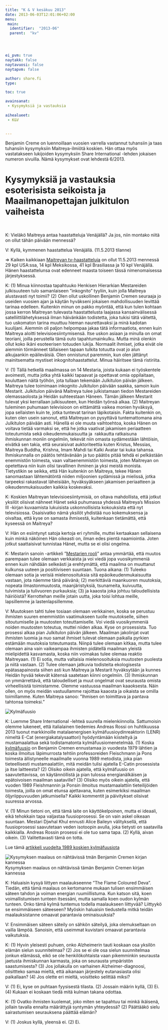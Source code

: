 ```yaml
---
title: "K & V kesäkuu 2013"
date: 2013-06-03T12:01:06+02:00
menu:
 main:
  identifier:  "2013-06"
  parent:  "kv"




ei_pvm: true
naytakk: false
naytavuosi: false
naytapvm: false

author: share.fi
type: 

toc: true

avainsanat:
 - Kysymyksiä ja vastauksia
 
aihealueet:
 - K&V
 

---
```

<p class="alustus">Benjamin Creme on luennoillaan vuosien varrella vastannut tuhansiin ja taas tuhansiin kysymyksiin Maitreya-ilmiötä koskien. Hän ottaa myös vastatakseen lukijoiden kysymyksiin Share International -lehden jokaisen numeron sivuilla. Nämä kysymykset ovat lehdestä 6/2013.</p>


<div class="qna">
<h1>Kysymyksiä ja vastauksia esoterisista seikoista ja Maailmanopettajan julkitulon vaiheista</h1>
<p>&nbsp;</p>
<p class="qna-q">K: Vieläkö Maitreya antaa haastatteluja Venäjällä? Ja jos, niin montako niitä on ollut tähän päivään mennessä?<p>
<p>V: Kyllä, kymmenen haastattelua Venäjällä. (11.5.2013 tilanne)</p>
<p>=&gt; Kaiken kaikkiaan <a title="Maitreya televisiossa 2010–2018" href="/maitreya/maitreya-televisiossa/#2013" target="_blank">Maitreyan tv-haastatteluja</a> on ollut 11.5.2013 mennessä 29 kpl USA:ssa, 14 kpl Meksikossa, 41 kpl Brasiliassa ja 10 kpl Venäjällä. Hänen haastattelunsa ovat edenneet maasta toiseen tässä nimenomaisessa järjestyksessä.</p>
<p class="qna-q">K: (1) Minua kiinnostaa tapahtuuko Henkisen Hierarkian Mestareiden julkisuuteen tulo samanlaiseen &#8221;inkognito&#8221; tyyliin, kuin jolla Maitreya alustavasti nyt toimii? (2) Olen ollut uskollinen Benjamin Cremen seuraaja jo useiden vuosien ajan ja käytän hyväkseni jokaisen mahdollisuuden levittää tarinaa edelleen. Kuitenkin minun on pakko myöntää, että kun tulen kohtaan jossa kerron Maitreyan tulevasta haastattelusta laajassa kansainvälisessä satelliittilähetyksessä ilman häivänkään todistetta, joka tukisi tätä väitettä, tuo uskomaton tarina muuttuu hieman naurettavaksi ja minä kadotan kuulijani. Aiemmin oli paljon helpompaa jakaa tätä informaatiota, ennen kuin Maitreya aloitti televisioesiintymisensä. Itse uskon asiaan ja minulla on omat teoriani, joilla perustella tämä outo tapahtumainkulku. Mutta minä olenkin ollut koko ikäni esoteerisen totuuden lukija. Normaalit ihmiset, jotka eivät ole aiemmin törmänneet tällaiseen tapaan tulkita totuutta ovat jo alun alkujaankin epäileväisiä. Olen onnistunut paremmin, kun olen jättänyt mainitsematta mystiset inkognitohaastattelut. Minua häiritsee tämä ristiriita.<p>
<p>V: (1) Tällä hetkellä maailmassa on 14 Mestaria, joista kukaan ei työskentele avoimesti, mutta jotka yhtä kaikki tapaavat ja opettavat omia oppilaitaan, kouluttaen näitä työhön, jota tullaan tekemään Julkitulon päivän jälkeen. Maitreya tulee toimimaan inkognito Julkitulon päivään saakka, samoin kuin Mestarit. Julkitulon päivänä Maitreya tulee julkistamaan tiedon Mestareiden olemassaolosta ja Heidän suhteestaan Häneen. Tämän jälkeen Mestarit tulevat yksi kerrallaan julkisuuteen, kun Heidän työnsä alkaa. (2) Maitreyan tuleminen puhumaan televisioon on eittämättä vaikea monien hyväksyä, jopa sellaisten kuin te, jotka tuntevat tarinan läpikotaisin. Fakta kuitenkin on, kuten olen usein sanonut, että Maitreyan on pysyttävä tuntemattomana aina Julkitulon päivään asti. Hänellä ei ole muuta vaihtoehtoa, koska Hänen on voitava tietää varmaksi se, että he jotka vaativat jakamisen periaatteen toteutumista sekä oikeudenmukaisuutta ja  rakkautta ratkaisuna ihmiskunnan moniin ongelmiin, tekevät niin omasta sydämestään lähtöisin, eivätkä sen takia, että seuraisivat auktoriteettia kuten Kristus, Messias, Maitreya Buddha, Krishna, Imam Mahdi tai Kalki Avatar tai kuka tahansa. Ihmiskunnalla on päätös tehtävänään ja tuo päätös pitää tehdä ei pelkästään enemmistön toimesta, vaan valtaenemmistön toimesta, joten Maitreyan on opetettava niin kuin olisi tavallinen ihminen ja yksi meistä monista. Tietystikin se seikka, että Hän kuitenkin on Maitreya, tekee Hänen sanomastaan lähtemätöntä niiden miljoonien sydämissä ja mielissä, jotka tarpeeksi rakastavat läheisiään, hyväksyäkseen jakamisen periaatteen ja oikeudenmukaisuuden kaikkia koskevaksi.</p>
<p class="qna-q">K: Koskien Maitreyan televisioesiintymisiä, on oltava mahdollista, että jotkut yksilöt olisivat nähneet Hänet sekä puhumassa yhdessä Maitreya&#8217;s Mission III -kirjan kuvaamista lukuisista uskonnollisista kokouksista että nyt televisiossa. Osaisivatko nämä yksilöt yhdistää nuo kokemuksensa ja oivaltaa, että kyse on samasta ihmisestä, kuitenkaan tietämättä, että kyseessä on Maitreya?<p>
<p>V: Hän on esiintynyt satoja kertoja eri ryhmille, muttei kertaakaan sellaisena kuin minkä näköinen Hän oikeasti on, ilman edes pientä naamiointia. Joten jotkut saattaisivat tunnistaa Hänet, mutta se ei olisi ongelma.</p>
<p class="qna-q">K: Mestarin sanoin -artikkeli &#8221;<a title="Mestarin sanoin 4/2013: Mestarien rooli" href="/mestarin-sanoin/2013-04-mestarien-rooli/" target="_blank">Mestarien rooli</a>&#8221; antaa ymmärtää, että muutos parempaan tulee olemaan verkkaista ja voi viedä jopa vuosikymmeniä ennen kuin nähdään selkeästi ja erehtymättä, että maailma on muuttanut kulkunsa uuteen ja positiiviseen suuntaan. Tuona aikana: (1) Tuleeko olemaan sotia ja verisiä mielenosoituksia sitä epäoikeudenmukaisuutta vastaan, jota näemme tänä päivänä; (2) merkittäviä maankuoren muutoksia, nopeata ilmastonmuutosta, maanjäristyksiä, tsunameita, kuivuutta, tulvimista ja tulivuoren purkauksia; (3) ja kaaosta joka johtuu taloudellisista häiriöistä? Kerrottehan meille jotain uutta, joka toisi lohtua meille, lapsillemme ja lastenlapsillemme.<p>
<p>V: Muutoksen tahti tulee tosiaan olemaan verkkainen, koska se perustuu ihmisten suuren enemmistön vaatimukseen tuolle muutokselle, siihen sitoutumiselle ja muutosten toteuttamiselle. Voi viedä vuosikymmeniä noiden muutosten toteutua, muttei niiden alkaa. Kyse on prosessista. Tuo prosessi alkaa pian Julkitulon päivän jälkeen. Maailman jakolinjat ovat ihmisten luomia ja nuo samat ihmiset tulevat olemaan paikalla pyrkien estämään muutoksia toteutumasta. Niinpä tulee olemaan kitkaa, mutta tulee olemaan aina vain vaikeampaa ihmisten pidätellä maailman yleistä mielipidettä kasvamasta, koska niin voimakas tulee olemaa reaktio Maitreyaan. (1) Ei sotia, mutta valtaisia mielenosoituksia muutosten puolesta ja niitä vastaan. (2) Tulee olemaan jatkuvia todisteita ekologisesta epätasapainosta siihen asti kun Maitreya ja Mestarit hyväksytään ja kunnes Heidän hyvää tekevät kätensä saatetaan kiinni ongelmiin. (3) Ihmiskunnan on ymmärrettävä, että taloudelliset ja muut ongelmat ovat seurausta omista virheellisistä toimistamme. Olemme vastuussa maailman kaaoksesta. Näin ollen, on myös meidän vastuullamme rajoittaa kaaosta ja oikaista se omilla toimillamme. Kuten Maitreya sanoo: &#8221;Ihmisen on toimittava ja pantava tahtonsa toimeksi.&#8221;</p>
<img class="alignright pc35" alt="Kylmäfuusio" src="https://sharefi-cdn.sirv.com/sharefi/kylmafuusio-e-cat-andreas-rossi.jpg" />
<p class="qna-q">K: Luemme Share International -lehteä suurella mielenkiinnolla. Sattumoisin olemme lukeneet, että italialainen tiedemies Andreas Rossi on huhtikuussa 2013 tuonut markkinoille matalaenergisen kylmäfuusioydinreaktorin (LENR) nimeltä E-Cat (energiakatalysaattori) hyödyntämään kiisteltyä ja mustamaalattua sekä todistamatonta kylmäfuusiomenetelmää. (1) Koska <a href="/lisatietoa/kylmafuusio/" target="_blank">kylmäfuusio</a> on Benjamin Cremen ennustamaa jo vuodesta 1979 lähtien ja koska ilmoitus läpimurrosta tehtiin professoreiden Fleischmann ja Pons toimesta ällistyneelle maailmalle vuonna 1989 metodista, joka pian tieteellisesti mustamaalattiin, mitä meidän tulisi ajatella E-Catin prosessista ja itse laitteesta? (2) Olisiko oikein ajatella, että kylmäfuusio on saavutettavissa, on käytännöllistä ja pian tulossa energianälkäisen ja epätoivoisen maailman saataville? (3) Olisiko myös oikein ajatella, että vuoden 1989 Fleishmannin ja Ponsin ilmoitus mustamaalattiin tieteilijöiden toimesta, joilla on omat etunsa ajettavana, kuten esimerkiksi maailman öljyriippuvuuden jatkumisella? Kaikki kommentit ja päivitykset olisivat suuressa arvossa.</p>
<p>V. (1) Minun tietoni on, että tämä laite on käyttökelpoinen, mutta ei ideaali, eikä tehokkain tapa valjastaa fuusioprosessi. Se on vain askel oikeaan suuntaan. Mestari Djwhal Khul ennusti Alice Baileyn välityksellä, että fuusioprosessi saavutetaan veden isotoopin avulla, joka tietysti on saatavilla kaikkialla. Andreas Rossin prosessi ei ole tuo sama tapa. (2) Kyllä, aivan oikein. (3) Valitettavasti tämä on totta.</p>
<p>Lue tämä <a title="Kylmäfuusio – luonnollinen ydinenergian muoto" href="/lisatietoa/kylmafuusio/">artikkeli vuodelta 1989 koskien kylmäfuusiota</a></p>
<p class="alignright pc35"><img alt="Kysymyksen maalaus on nähtävissä tmän Benjamin Cremen kirjan kannessa" src="https://sharefi-cdn.sirv.com/sharefi/kirja-the-awakening-of-humanity-kirjan-kansi.jpg" /><br /> 
Kysymyksen maalaus on nähtävissä tämän Benjamin Cremen kirjan kannessa</p>
<p class="qna-q">K: Haluaisin kysyä liittyen maalaukseenne &#8221;The Flame Coloured Deva&#8221;. Tiedän, että tämä maalaus on kertomanne mukaan tulisen ensimmäisen säteen tahdon ja voiman energian ruumiillistuma. Kun katson sitä, koen voimallistumisen tunteen itsessäni, mutta samalla koen oudon kylmän tunteen. Onko tämä kylmä tuntemus todella maalaukseen liittyvää? Liittyykö se ensimmäiseen säteeseen? Myöskin haluaisin tiedustella mitkä teidän maalauksistanne omaavat parantavia ominaisuuksia?<p>
<p>V: Ensimmäisen säteen säteily on sähkön säteilyä, joka olemukseltaan on vailla lämpöä. Sanoisin, että useimmat kuvistani omaavat parantavia vaikutuksia.</p>
<p class="qna-q">K: (1) Hyvin yleisesti puhuen, onko Alzheimerin tauti koskaan osa yksilön elämän sielun suunnitelmaa? (2) Jos se ei ole osa sielun suunnitelmaa jonkun elämässä, eikö se ole henkilökohtaista vaan pikemminkin seurausta jaetusta ihmiskunnan karmasta, joka on seurausta ympäristön saastumisesta? (3) Jos jollakulla on varhainen Alzheimer-diagnoosi, olisittteko samaa mieltä, että aikanaan järjestely eutanasiasta olisi paikallaan? (4) Jos olette eri mieltä, voisitteko selittää miksi?<p>
<p>V: (1) Ei, kyse on puhtaan fyysisestä tilasta. (2) Jossain määrin kyllä, (3) Ei. (4) Kukaan ei koskaan tiedä mitä kulman takana odottaa.</p>
<p class="qna-q">K: (1) Ovatko ihmisten kuolemat, joko miten se tapahtuu tai minkä ikäisenä, jollain tavalla ennalta määrättyjä syntymän yhteydessä? (2) Päättääkö sielu sairastumisen seurauksena päättää elämän?<p>
<p>V: (1) Joskus kyllä, yleensä ei. (2) Ei.</p>




</div>